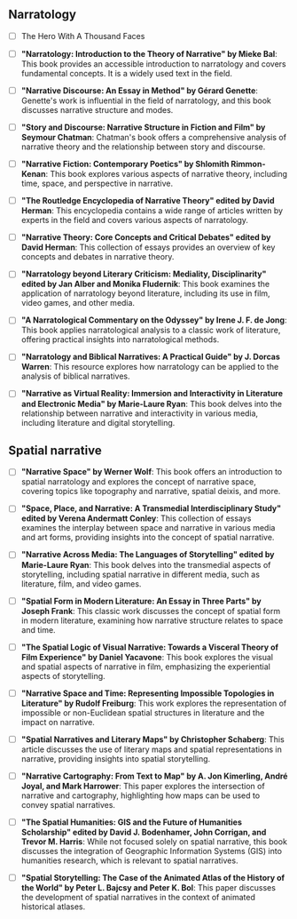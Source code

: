 
## Narratology

- [ ] The Hero With A Thousand Faces


- [ ] **"Narratology: Introduction to the Theory of Narrative" by Mieke Bal**: This book provides an accessible introduction to narratology and covers fundamental concepts. It is a widely used text in the field.

- [ ] **"Narrative Discourse: An Essay in Method" by Gérard Genette**: Genette's work is influential in the field of narratology, and this book discusses narrative structure and modes.

- [ ] **"Story and Discourse: Narrative Structure in Fiction and Film" by Seymour Chatman**: Chatman's book offers a comprehensive analysis of narrative theory and the relationship between story and discourse.

- [ ] **"Narrative Fiction: Contemporary Poetics" by Shlomith Rimmon-Kenan**: This book explores various aspects of narrative theory, including time, space, and perspective in narrative.

- [ ] **"The Routledge Encyclopedia of Narrative Theory" edited by David Herman**: This encyclopedia contains a wide range of articles written by experts in the field and covers various aspects of narratology.

- [ ] **"Narrative Theory: Core Concepts and Critical Debates" edited by David Herman**: This collection of essays provides an overview of key concepts and debates in narrative theory.

- [ ] **"Narratology beyond Literary Criticism: Mediality, Disciplinarity" edited by Jan Alber and Monika Fludernik**: This book examines the application of narratology beyond literature, including its use in film, video games, and other media.

- [ ] **"A Narratological Commentary on the Odyssey" by Irene J. F. de Jong**: This book applies narratological analysis to a classic work of literature, offering practical insights into narratological methods.

- [ ] **"Narratology and Biblical Narratives: A Practical Guide" by J. Dorcas Warren**: This resource explores how narratology can be applied to the analysis of biblical narratives.

- [ ] **"Narrative as Virtual Reality: Immersion and Interactivity in Literature and Electronic Media" by Marie-Laure Ryan**: This book delves into the relationship between narrative and interactivity in various media, including literature and digital storytelling.


## Spatial narrative 

- [ ] **"Narrative Space" by Werner Wolf**: This book offers an introduction to spatial narratology and explores the concept of narrative space, covering topics like topography and narrative, spatial deixis, and more.

- [ ] **"Space, Place, and Narrative: A Transmedial Interdisciplinary Study" edited by Verena Andermatt Conley**: This collection of essays examines the interplay between space and narrative in various media and art forms, providing insights into the concept of spatial narrative.

- [ ] **"Narrative Across Media: The Languages of Storytelling" edited by Marie-Laure Ryan**: This book delves into the transmedial aspects of storytelling, including spatial narrative in different media, such as literature, film, and video games.

- [ ] **"Spatial Form in Modern Literature: An Essay in Three Parts" by Joseph Frank**: This classic work discusses the concept of spatial form in modern literature, examining how narrative structure relates to space and time.

- [ ] **"The Spatial Logic of Visual Narrative: Towards a Visceral Theory of Film Experience" by Daniel Yacavone**: This book explores the visual and spatial aspects of narrative in film, emphasizing the experiential aspects of storytelling.

- [ ] **"Narrative Space and Time: Representing Impossible Topologies in Literature" by Rudolf Freiburg**: This work explores the representation of impossible or non-Euclidean spatial structures in literature and the impact on narrative.

 - [ ] **"Spatial Narratives and Literary Maps" by Christopher Schaberg**: This article discusses the use of literary maps and spatial representations in narrative, providing insights into spatial storytelling.

- [ ] **"Narrative Cartography: From Text to Map" by A. Jon Kimerling, André Joyal, and Mark Harrower**: This paper explores the intersection of narrative and cartography, highlighting how maps can be used to convey spatial narratives.

- [ ] **"The Spatial Humanities: GIS and the Future of Humanities Scholarship" edited by David J. Bodenhamer, John Corrigan, and Trevor M. Harris**: While not focused solely on spatial narrative, this book discusses the integration of Geographic Information Systems (GIS) into humanities research, which is relevant to spatial narratives.

- [ ] **"Spatial Storytelling: The Case of the Animated Atlas of the History of the World" by Peter L. Bajcsy and Peter K. Bol**: This paper discusses the development of spatial narratives in the context of animated historical atlases.